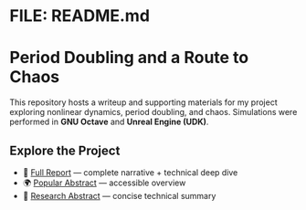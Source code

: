 # FILE: README.md
# Period Doubling and a Route to Chaos  

This repository hosts a writeup and supporting materials for my project exploring nonlinear dynamics, period doubling, and chaos. Simulations were performed in **GNU Octave** and **Unreal Engine (UDK)**.  

## Explore the Project  

- 📘 [Full Report](./_posts/2025-09-26-period-doubling-writeup.md) — complete narrative + technical deep dive  
- 🌍 [Popular Abstract](./_posts/2025-09-26-period-doubling-summary-popular.md) — accessible overview  
- 📑 [Research Abstract](./_posts/2025-09-26-period-doubling-summary-research.md) — concise technical summary  
